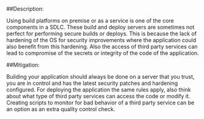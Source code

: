 ##Description:

Using build platforms on premise or as a service is one of the core components in a SDLC.
These build and deploy servers are sometimes not perfect for performing secure builds or deploys.
This is because the lack of hardening of the OS for security improvements where the application
could also benefit from this hardening. Also the access of third party services can lead to
compromise of the secrets or integrity of the code of the application.

##Mitigation:

Building your application should always be done on a server that you trust, you are in control and
has the latest security patches and hardening configured. For deploying the application the same
rules apply, also think about what type of third party services can access the code or modify it.
Creating scripts to monitor for bad behavior of a third party service can be an option as an extra
quality control check.
